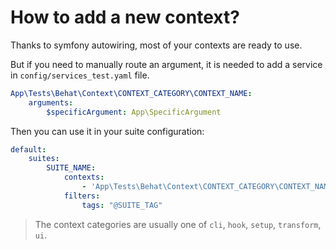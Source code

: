 How to add a new context?
=========================

Thanks to symfony autowiring, most of your contexts are ready to use.

But if you need to manually route an argument, it is needed to add a service in ``config/services_test.yaml`` file.

```yaml
App\Tests\Behat\Context\CONTEXT_CATEGORY\CONTEXT_NAME:
    arguments:
        $specificArgument: App\SpecificArgument
```

Then you can use it in your suite configuration:

````yaml
default:
    suites:
        SUITE_NAME:
            contexts:
                - 'App\Tests\Behat\Context\CONTEXT_CATEGORY\CONTEXT_NAME'
            filters:
                tags: "@SUITE_TAG"
````    

> The context categories are usually one of ``cli``, ``hook``, ``setup``, ``transform``, ``ui``.
